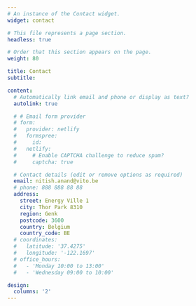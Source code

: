 ```yaml
---
# An instance of the Contact widget.
widget: contact

# This file represents a page section.
headless: true

# Order that this section appears on the page.
weight: 80

title: Contact
subtitle:

content:
  # Automatically link email and phone or display as text?
  autolink: true

  # # Email form provider
  # form:
  #   provider: netlify
  #   formspree:
  #     id:
  #   netlify:
  #     # Enable CAPTCHA challenge to reduce spam?
  #     captcha: true

  # Contact details (edit or remove options as required)
  email: nitish.anand@vito.be
  # phone: 888 888 88 88
  address:
    street: Energy Ville 1
    city: Thor Park 8310
    region: Genk 
    postcode: 3600
    country: Belgium
    country_code: BE
  # coordinates:
  #   latitude: '37.4275'
  #   longitude: '-122.1697'
  # office_hours:
  #   - 'Monday 10:00 to 13:00'
  #   - 'Wednesday 09:00 to 10:00'

design:
  columns: '2'
---
```

